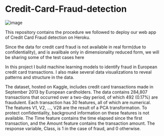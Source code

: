 # Credit-Card-Fraud-detection

![image](https://user-images.githubusercontent.com/69753319/117111104-c1a52700-ada4-11eb-835f-5d1f5d36d9ee.png)

This repository contains the procedure we followed to deploy our web app of Credit Card Fraud detection on Heroku.

Since the data for credit card fraud is not available in real form(due to confidentiality), and is availbale only in dimensionality reduced form, we will be sharing some of the test cases here

In this project I build machine learning models to identify fraud in European credit card transactions. I also make several data visualizations to reveal patterns and structure in the data.

The dataset, hosted on Kaggle, includes credit card transactions made in September 2013 by European cardholders. The data contains 284,807 transactions that occurred over a two-day period, of which 492 (0.17%) are fraudulent. Each transaction has 30 features, all of which are numerical. The features V1, V2, ..., V28 are the result of a PCA transformation. To protect confidentiality, background information on these features is not available. The Time feature contains the time elapsed since the first transaction, and the Amount feature contains the transaction amount. The response variable, Class, is 1 in the case of fraud, and 0 otherwise.
